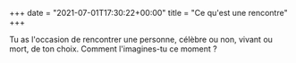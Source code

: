 +++
date = "2021-07-01T17:30:22+00:00"
title = "Ce qu'est une rencontre"
+++

Tu as l'occasion de rencontrer une personne, célèbre ou non, vivant ou mort, de ton choix. Comment l'imagines-tu ce moment ?
